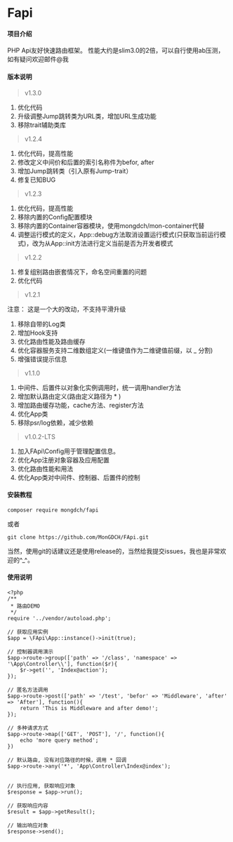 # Fapi

#### 项目介绍
PHP Api友好快速路由框架。
性能大约是slim3.0的2倍，可以自行使用ab压测，如有疑问欢迎邮件@我

#### 版本说明

> v1.3.0

1. 优化代码
2. 升级调整Jump跳转类为URL类，增加URL生成功能
3. 移除trait辅助类库

> v1.2.4

1. 优化代码，提高性能
2. 修改定义中间价和后置的索引名称件为befor, after
3. 增加Jump跳转类（引入原有Jump-trait）
4. 修复已知BUG

> v1.2.3

1. 优化代码，提高性能
2. 移除内置的Config配置模块
3. 移除内置的Container容器模块，使用mongdch/mon-container代替
4. 调整运行模式的定义，App::debug方法取消设置运行模式(只获取当前运行模式)，改为从App::init方法进行定义当前是否为开发者模式

> v1.2.2

1. 修复组别路由嵌套情况下，命名空间重置的问题
2. 优化代码

> v1.2.1

注意： 这是一个大的改动，不支持平滑升级

1. 移除自带的Log类
2. 增加Hook支持
3. 优化路由性能及路由缓存
4. 优化容器服务支持二维数组定义(一维键值作为二维键值前缀，以 _ 分割)
5. 增强错误提示信息
 
> v1.1.0

 1. 中间件、后置件以对象化实例调用时，统一调用handler方法
 2. 增加默认路由定义(路由定义路径为 * )
 3. 增加路由缓存功能，cache方法、register方法
 4. 优化App类
 5. 移除psr/log依赖，减少依赖

> v1.0.2-LTS

 1. 加入FApi\Config用于管理配置信息。
 2. 优化App注册对象容器及应用配置
 3. 优化路由性能和用法
 4. 优化App类对中间件、控制器、后置件的控制

#### 安装教程
```
composer require mongdch/fapi
```
或者
```
git clone https://github.com/MonGDCH/FApi.git
```
当然，使用git的话建议还是使用release的，当然给我提交issues，我也是非常欢迎的^_^。

#### 使用说明
```
<?php
/**
 * 路由DEMO
 */
require '../vendor/autoload.php';

// 获取应用实例
$app = \FApi\App::instance()->init(true);

// 控制器调用演示
$app->route->group(['path' => '/class', 'namespace' => '\App\Controller\\'], function($r){
    $r->get('', 'Index@action');
});

// 匿名方法调用
$app->route->post(['path' => '/test', 'befor' => 'Middleware', 'after' => 'After'], function(){
    return 'This is Middleware and after demo!';
});

// 多种请求方式
$app->route->map(['GET', 'POST'], '/', function(){
	echo 'more query method';
})

// 默认路由, 没有对应路径的时候，调用 * 回调
$app->route->any('*', 'App\Controller\Index@index');


// 执行应用, 获取响应对象
$response = $app->run();

// 获取响应内容
$result = $app->getResult();

// 输出响应对象
$response->send();

```